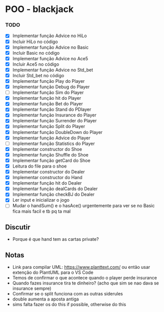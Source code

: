 # POO - blackjack

### TODO

- [x] Implementar função Advice no HiLo
- [x] Incluir HiLo no código
- [x] Implementar função Advice no Basic
- [x] Incluir Basic no código
- [x] Implementar função Advice no Ace5
- [x] Incluir Ace5 no código
- [x] Implementar função Advice no Std_bet
- [x] Incluir Std_bet no código
- [x] Implementar função Play do Player
- [x] Implementar função Debug do Player
- [ ] Implementar função Sim do Player
- [x] Implementar função hit do Player
- [x] Implementar função Bet do Player
- [x] Implementar função Stand do PDlayer
- [x] Implementar função Insurance do Player
- [x] Implementar função Surrender do Player
- [x] Implementar função Split do Player
- [x] Implementar função DoubleDown do Player
- [x] Implementar função Advice do Player
- [ ] Implementar função Statistics do Player
- [x] Implementar constructor do Shoe
- [x] Implementar função Shuffle do Shoe
- [x] Implementar função getCard do Shoe
- [x] Leitura do file para o shoe
- [x] Implementar constructor do Dealer
- [x] Implementar constructor do Hand
- [x] Implementar função hit do Dealer
- [x] Implementar função dealCards do Dealer
- [x] Implementar função checkBJ do Dealer
- [x] Ler input e inicializar o jogo
- [ ] Mudar o handSum() e o hasAce() urgentemente para ver se no Basic fica mais facil e tb pq ta mal

## Discutir

- Porque é que hand tem as cartas private?

## Notas

- Link para compilar UML: https://www.planttext.com/ ou então usar extenção do PlantUML para o VS Code
- Temos de confirmar o que acontece quando o player perde insurance
- Quando fazes insurance tira te dinheiro? (acho que sim se nao dava se insurance sempre)
- Confirmar se o split funciona com as outras siderules
- double aumenta a aposta antiga             
- sims falta fazer os do this if possible, otherwise do this                               